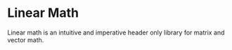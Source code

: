 # Linear Math
Linear math is an intuitive and imperative header only library for matrix and vector math.

